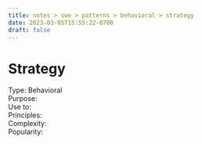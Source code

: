 ```yaml
---
title: notes > swe > patterns > behavioral > strategy
date: 2023-03-05T15:55:22-0700
draft: false
---
```

# Strategy
Type: Behavioral  
Purpose:  
Use to:  
Principles:  
Complexity:  
Popularity:  
